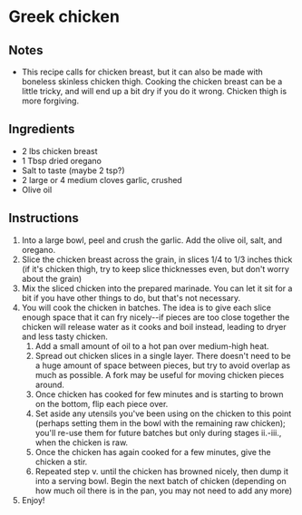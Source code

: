 # Greek chicken

## Notes

* This recipe calls for chicken breast, but it can also be made with boneless skinless chicken thigh. Cooking the chicken breast can be a little tricky, and will end up a bit dry if you do it wrong. Chicken thigh is more forgiving.

## Ingredients

* 2 lbs chicken breast
* 1 Tbsp dried oregano
* Salt to taste (maybe 2 tsp?)
* 2 large or 4 medium cloves garlic, crushed
* Olive oil

## Instructions

1. Into a large bowl, peel and crush the garlic. Add the olive oil, salt, and oregano.
2. Slice the chicken breast across the grain, in slices 1/4 to 1/3 inches thick (if it's chicken thigh, try to keep slice thicknesses even, but don't worry about the grain)
3. Mix the sliced chicken into the prepared marinade. You can let it sit for a bit if you have other things to do, but that's not necessary.
4. You will cook the chicken in batches. The idea is to give each slice enough space that it can fry nicely--if pieces are too close together the chicken will release water as it cooks and boil instead, leading to dryer and less tasty chicken.
   1. Add a small amount of oil to a hot pan over medium-high heat.
   2. Spread out chicken slices in a single layer. There doesn't need to be a huge amount of space between pieces, but try to avoid overlap as much as possible. A fork may be useful for moving chicken pieces around.
   3. Once chicken has cooked for few minutes and is starting to brown on the bottom, flip each piece over.
   4. Set aside any utensils you've been using on the chicken to this point (perhaps setting them in the bowl with the remaining raw chicken); you'll re-use them for future batches but only during stages ii.-iii., when the chicken is raw.
   5. Once the chicken has again cooked for a few minutes, give the chicken a stir.
   6. Repeated step v. until the chicken has browned nicely, then dump it into a serving bowl. Begin the next batch of chicken (depending on how much oil there is in the pan, you may not need to add any more)
5. Enjoy!